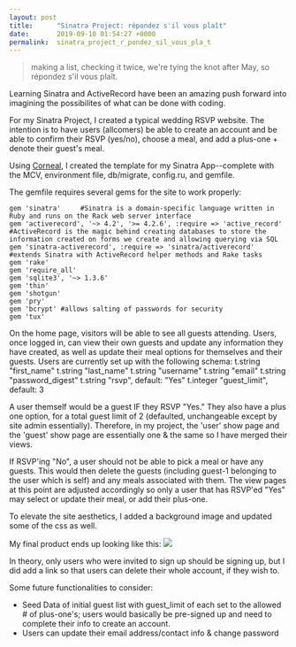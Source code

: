 ```yaml
---
layout: post
title:      "Sinatra Project: répondez s'il vous plaît"
date:       2019-09-10 01:54:27 +0000
permalink:  sinatra_project_r_pondez_sil_vous_pla_t
---
```



> making a list,
> checking it twice,
> we're tying the knot after May,
> so répondez s'il vous plaît.
> 


Learning Sinatra and ActiveRecord have been an amazing push forward into imagining the possibilites of what can be done with coding.

For my Sinatra Project, I created a typical wedding RSVP website. The intention is to have users (allcomers) be able to create an account and be able to confirm their RSVP (yes/no), choose a meal, and add a plus-one + denote their guest's meal.

Using [Corneal](https://thebrianemory.github.io/corneal/), I created the template for my Sinatra App--complete with the MCV, environment file, db/migrate, config.ru, and gemfile.

The gemfile requires several gems for the site to work properly:
```
gem 'sinatra'     #Sinatra is a domain-specific language written in Ruby and runs on the Rack web server interface
gem 'activerecord', '~> 4.2', '>= 4.2.6', :require => 'active_record' #ActiveRecord is the magic behind creating databases to store the information created on forms we create and allowing querying via SQL
gem 'sinatra-activerecord', :require => 'sinatra/activerecord' #extends Sinatra with ActiveRecord helper methods and Rake tasks
gem 'rake'
gem 'require_all'
gem 'sqlite3', '~> 1.3.6'
gem 'thin'
gem 'shotgun'
gem 'pry'
gem 'bcrypt' #allows salting of passwords for security
gem 'tux'
```

On the home page, visitors will be able to see all guests attending. 
Users, once logged in, can view their own guests and update any information they have created, as well as update their meal options for themselves and their guests. Users are currently set up with the following schema:
    t.string  "first_name"
    t.string  "last_name"
    t.string  "username"
    t.string  "email"
    t.string  "password_digest"
    t.string  "rsvp",            default: "Yes"
    t.integer "guest_limit",     default: 3

A user themself would be a guest IF they RSVP "Yes." They also have a plus one option, for a total guest limit of 2 (defaulted, unchangeable except by site admin essentially). Therefore, in my project, the 'user' show page and the 'guest' show page are essentially one & the same so I have merged their views.

If RSVP'ing "No", a user should not be able to pick a meal or have any guests. This would then delete the guests (including guest-1 belonging to the user which is self) and any meals associated with them. The view pages at this point are adjusted accordingly so only a user that has RSVP'ed "Yes" may select or update their meal, or add their plus-one.

To elevate the site aesthetics, I added a background image and updated some of the css as well.

My final product ends up looking like this:
![](https://drive.google.com/file/d/1mVnziJU-Z596N0vD0nM9DjC8Ry47i8Ay/preview)

In theory, only users who were invited to sign up should be signing up, but I did add a link so that users can delete their whole account, if they wish to.

Some future functionalities to consider:
- Seed Data of initial guest list with guest_limit of each set to the allowed # of plus-one's; users would basically be pre-signed up and need to complete their info to create an account.
- Users can update their email address/contact info & change password







